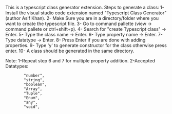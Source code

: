 This is a typescript class generator extension.
Steps to generate a class:
1- Install the visual studio code extension named "Typescript Class Generator" (author Asif Khan).
2- Make Sure you are in a directory/folder where you want to create the typescript file.
3- Go to command pallette (view -> command pallete or ctrl+shift+p).
4- Search for "create Typescript class" -> Enter.
5- Type the class name -> Enter.
6- Type property name -> Enter.
7- Type datatype -> Enter.
8- Press Enter if you are done with adding properties.
9- Type 'y' to generate constructor for the class otherwise press enter.
10- A class should be generated in the same directory.

Note: 
1-Repeat step 6 and 7 for multiple property addition.
2-Accepted Datatypes:

			"number",
			"string",
			"boolean",
			"Array",
			"Tuple",
			"Enum",
			"any",
			"void",
